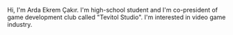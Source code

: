 Hi, I'm Arda Ekrem Çakır. I'm high-school student and I'm co-president of game development club called "Tevitol Studio". 
I'm interested in video game industry. 
